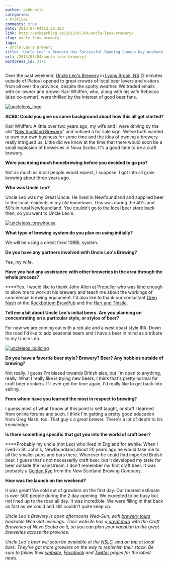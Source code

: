```yaml
---
author: acbbchris
categories:
- Profiles
comments: true
date: 2013-07-04T12:30:16Z
link: http://acbeerblog.ca/2013/07/04/uncle-leos-brewery/
slug: uncle-leos-brewery
tags:
- Uncle Leo's Brewery
title: 'Uncle Leo''s Brewery Has Successful Opening Canada Day Weekend '
url: /2013/07/04/uncle-leos-brewery/
wordpress_id: 3171
---
```


Over the past weekend, [Uncle Leo's Brewery](http://uncleleosbrewery.ca/) in [Lyons Brook, NS](http://goo.gl/maps/0Bfgv) (2 minutes outside of Pictou) opened to great crowds of local beer lovers and visitors from all over the province, despite the spotty weather. We traded emails with co-owner and brewer Karl Whiffen, who, along with his wife Rebecca (also co-owner), were thrilled by the interest of good beer fans.

[![uncleleos_logo](http://acbeerblog.ca/wp-content/uploads/2013/07/uncleleos_logo.jpg)](http://acbeerblog.ca/wp-content/uploads/2013/07/uncleleos_logo.jpg)

**ACBB: Could you give us some background about how this all got started?**

Karl Whiffen: A little over two years ago, my wife and I were driving by the old "[New Scotland Brewery](http://beerme.com/brewery.php?6245)" and noticed a for sale sign. We've both wanted to own our own business for some time and the idea of owning a brewery really intrigued us. Little did we know at the time that there would soon be a small explosion of breweries in Nova Scotia. It's a good time to be a craft brewery.

**Were you doing much homebrewing before you decided to go pro?**

Not as much as most people would expect, I suppose. I got into all grain brewing about three years ago.

**Who was Uncle Leo?**

Uncle Leo was my Great Uncle. He lived in Newfoundland and supplied beer to the local residents in my old hometown. This was during the 40's and 50's in rural Newfoundland. You couldn't go to the local beer store back then, so you went to Uncle Leo's.

[![uncleleos_brewhouse](http://acbeerblog.ca/wp-content/uploads/2013/07/uncleleos_brewhouse.jpg?w=627)](http://acbeerblog.ca/wp-content/uploads/2013/07/uncleleos_brewhouse.jpg)

**What type of brewing system do you plan on using initially?**

We will be using a direct fired 10BBL system.

**Do you have any partners involved with Uncle Leo's Brewing?**

Yes, my wife.

**Have you had any assistance with other breweries in the area through the whole process?**

****Yes. I would like to thank John Allen at [Propeller](http://www.drinkpropeller.ca/) who was kind enough to allow me to work at his brewery and teach me about the workings of commercial brewing equipment. I'd also like to thank our consultant [Greg Nash](https://twitter.com/__NASH__) of the [Rockbottom BrewPub](http://rockbottombrewpub.ca/) and the [Hart and Thistle](http://www.hartandthistle.com/).

**Tell me a bit about Uncle Leo's initial beers. Are you planning on concentrating on a particular style, or styles of beer?**

For now we are coming out with a red ale and a west coast style IPA. Down the road I'd like to add seasonal beers and I have a beer in mind as a tribute to my Uncle Leo.

[![uncleleos_building](http://acbeerblog.ca/wp-content/uploads/2013/07/uncleleos_building.jpg?w=627)](http://acbeerblog.ca/wp-content/uploads/2013/07/uncleleos_building.jpg)

**Do you have a favorite beer style? Brewery? Beer? Any hobbies outside of brewing?**

Not really. I guess I'm biased towards British ales, but i'm open to anything, really. What I really like is trying new beers; I think that's pretty normal for craft beer drinkers. If I ever get the time again, I'd really like to get back into sailing.

**From whom have you learned the most in respect to brewing?**

I guess most of what I know at this point is self taught, or stuff I learned from online forums and such. I think I'm getting a pretty good education from Greg Nash, too. That guy's a great brewer. There's a lot of depth to his knowledge.

**Is there something specific that got you into the world of craft beer?**

****Probably my uncle (not Leo) who lived in England for awhile. When I lived in St. John's, Newfoundland about 20 years ago he would take me to all the smaller pubs and bars there. Wherever he could find imported British beer. I guess that's not necessarily craft beer, but it developed my taste for beer outside the mainstream. I don't remember my first craft beer. It was probably a [Golden Rye](http://www.beerpal.com/New-Scotland-Golden-Rye-Ale-Beer/5550/) from the New Scotland Brewing Company.

**How was the launch on the weekend?**

It was great! We sold out of growlers on the first day.  Our nearest estimate is over 500 people during the 2 day opening.  We expected to be busy but not lined up to the road all day.  It was incredible.  We were filling in that back as fast as we could and still couldn't quite keep up.



_Uncle Leo's Brewery is open afternoons Wed-Sun, with [brewery tours](http://uncleleosbrewery.ca/uncle-leos-store/) bookable Wed-Sat evenings. Their website has a[ great map](http://uncleleosbrewery.ca/craft-breweries-of-nova-scotia/) with the Craft Breweries of Nova Scotia on it, so you can plan your vacation to the great breweries across the province._

_Uncle Leo's beer will soon be available at the [NSLC](http://www.mynslc.com/Pages/advancedSearch.aspx?k=uncle%20leo%27s), and on tap at local bars. They've got more growlers on the way to replenish their stock. Be sure to follow their [website](http://www.uncleleosbrewery.ca), [Facebook](https://www.facebook.com/UncleLeosBrewery) and [Twitter](https://twitter.com/UncleLeosBrewer) pages for the latest news._
